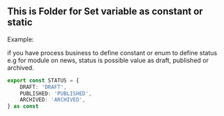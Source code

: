 ## This is Folder for Set variable as constant or static

Example:

if you have process business to define constant or enum to define status e.g for module on news, status is possible value as draft, published or archived.

```typescript
export const STATUS = {
    DRAFT: 'DRAFT',
    PUBLISHED: 'PUBLISHED',
    ARCHIVED: 'ARCHIVED',
} as const
```
